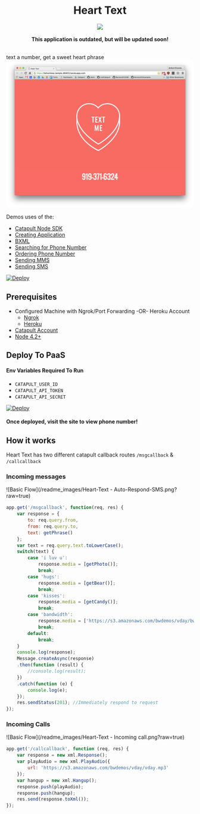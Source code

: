 <div align="center">

# Heart Text

<a href="http://dev.bandwidth.com"><img src="https://s3.amazonaws.com/bwdemos/BW_Messaging.png"/></a>
</div>

<div align="center"> 
<b>This application is outdated, but will be updated soon!</b><br><br>
</div> 

text a number, get a sweet heart phrase
![Screen Shot](/readme_images/demo.png?raw=true)

Demos uses of the:
* [Catapult Node SDK](https://github.com/bandwidthcom/node-bandwidth)
* [Creating Application](http://ap.bandwidth.com/docs/rest-api/applications/?utm_medium=social&utm_source=github&utm_campaign=dtolb&utm_content=_)
* [BXML](http://ap.bandwidth.com/docs/xml/?utm_medium=social&utm_source=github&utm_campaign=dtolb&utm_content=_)
* [Searching for Phone Number](http://ap.bandwidth.com/docs/rest-api/available-numbers/#resourceGETv1availableNumberslocal/?utm_medium=social&utm_source=github&utm_campaign=dtolb&utm_content=_)
* [Ordering Phone Number](http://ap.bandwidth.com/docs/rest-api/phonenumbers/#resourcePOSTv1usersuserIdphoneNumbers/?utm_medium=social&utm_source=github&utm_campaign=dtolb&utm_content=_)
* [Sending MMS](http://ap.bandwidth.com/docs/rest-api/messages/#resourcePOSTv1usersuserIdmessages/?utm_medium=social&utm_source=github&utm_campaign=dtolb&utm_content=_)
* [Sending SMS](http://ap.bandwidth.com/docs/rest-api/messages/#resourcePOSTv1usersuserIdmessages/?utm_medium=social&utm_source=github&utm_campaign=dtolb&utm_content=_)

[![Deploy](https://www.herokucdn.com/deploy/button.svg)](https://heroku.com/deploy)

## Prerequisites
- Configured Machine with Ngrok/Port Forwarding -OR- Heroku Account
  - [Ngrok](https://ngrok.com/)
  - [Heroku](https://www.heroku.com/)
- [Catapult Account](http://ap.bandwidth.com/?utm_medium=social&utm_source=github&utm_campaign=dtolb&utm_content=_)
- [Node 4.2+](https://nodejs.org/en/download/releases/)

## Deploy To PaaS

#### Env Variables Required To Run
* ```CATAPULT_USER_ID```
* ```CATAPULT_API_TOKEN```
* ```CATAPULT_API_SECRET```

[![Deploy](https://www.herokucdn.com/deploy/button.svg)](https://heroku.com/deploy)

#### Once deployed, visit the site to view phone number!

## How it works
Heart Text has two different catapult callback routes ```/msgcallback``` & ```/callcallback```

### Incoming messages
![Basic Flow](/readme_images/Heart-Text - Auto-Respond-SMS.png?raw=true)
```Javascript
app.get('/msgcallback', function(req, res) {
	var response = {
		to: req.query.from,
		from: req.query.to,
		text: getPhrase()
	};
	var text = req.query.text.toLowerCase();
	switch(text) {
		case 'i luv u':
			response.media = [getPhoto()];
			break;
		case 'hugs':
			response.media = [getBear()];
			break;
		case 'kisses':
			response.media = [getCandy()];
			break;
		case 'bandwidth':
			response.media = ['https://s3.amazonaws.com/bwdemos/vday/bw.jpg'];
			break;
		default:
			break;
	}
	console.log(response);
	Message.createAsync(response)
	.then(function (result) {
		//console.log(result);
	})
	.catch(function (e) {
		console.log(e);
	});
	res.sendStatus(201); //Immediately respond to request
});
```

### Incoming Calls
![Basic Flow](/readme_images/Heart-Text - Incoming call.png?raw=true)
```Javascript
app.get('/callcallback', function (req, res) {
	var response = new xml.Response();
	var playAudio = new xml.PlayAudio({
		url: 'https://s3.amazonaws.com/bwdemos/vday/vday.mp3'
	});
	var hangup = new xml.Hangup();
	response.push(playAudio);
	response.push(hangup);
	res.send(response.toXml());
});
```
